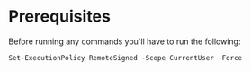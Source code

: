 # Prerequisites
Before running any commands you'll have to run the following:
```
Set-ExecutionPolicy RemoteSigned -Scope CurrentUser -Force
```